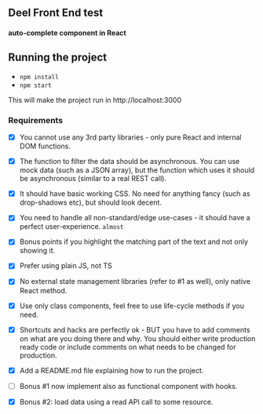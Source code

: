 ## Deel Front End test

#### auto-complete component in React

## Running the project
- `npm install`
- `npm start`

This will make the project run in http://localhost:3000

### Requirements

- [x]  You cannot use any 3rd party libraries - only pure React and internal DOM
functions.

- [x] The function to filter the data should be asynchronous. You can use mock data (such as a JSON array), but the function which uses it should be asynchronous (similar to a real REST call).

- [x] It should have basic working CSS. No need for anything fancy (such as drop-shadows etc), but should look decent.

- [x] You need to handle all non-standard/edge use-cases - it should have a perfect user-experience.  `almost`

- [x] Bonus points if you highlight the matching part of the text and not only showing it.

- [x]  Prefer using plain JS, not TS

- [x]  No external state management libraries (refer to #1 as well), only native React method.

- [x]  Use only class components, feel free to use life-cycle methods if you need.

- [x]  Shortcuts and hacks are perfectly ok - BUT you have to add comments on what are you doing there and why. You should either write production ready code or include comments on what needs to be changed for production.

- [x] Add a README.md file explaining how to run the project.

- [ ] Bonus #1 now implement also as functional component with hooks.

- [x] Bonus #2 load data using a read API call to some resource.
